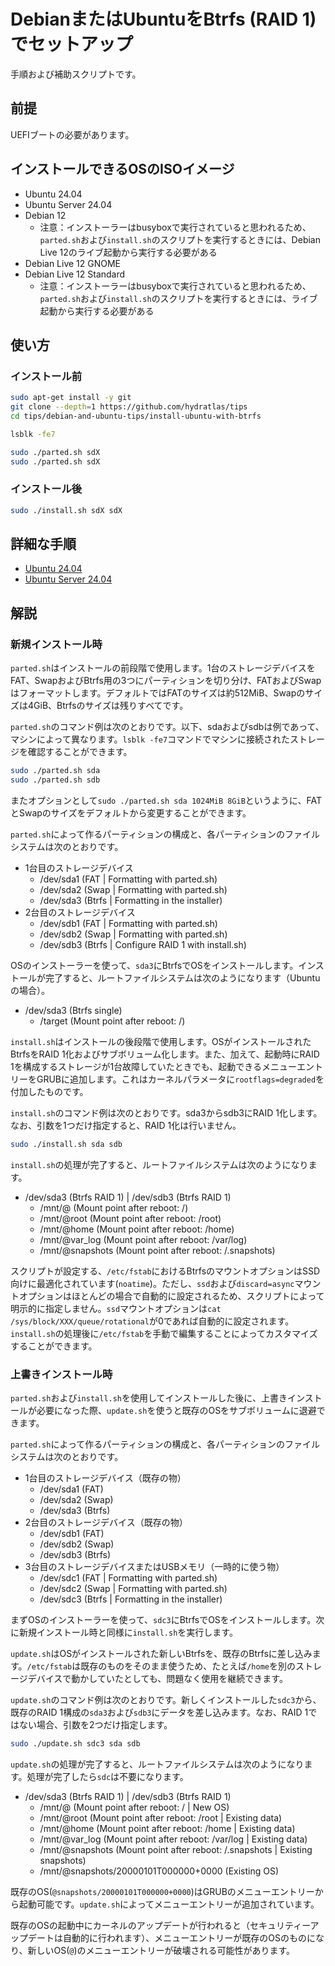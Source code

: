 # DebianまたはUbuntuをBtrfs (RAID 1)でセットアップ
手順および補助スクリプトです。

## 前提
UEFIブートの必要があります。

## インストールできるOSのISOイメージ
- Ubuntu 24.04
- Ubuntu Server 24.04
- Debian 12
  - 注意：インストーラーはbusyboxで実行されていると思われるため、`parted.sh`および`install.sh`のスクリプトを実行するときには、Debian Live 12のライブ起動から実行する必要がある
- Debian Live 12 GNOME
- Debian Live 12 Standard
  - 注意：インストーラーはbusyboxで実行されていると思われるため、`parted.sh`および`install.sh`のスクリプトを実行するときには、ライブ起動から実行する必要がある

## 使い方
### インストール前
```bash
sudo apt-get install -y git
git clone --depth=1 https://github.com/hydratlas/tips
cd tips/debian-and-ubuntu-tips/install-ubuntu-with-btrfs

lsblk -fe7

sudo ./parted.sh sdX
sudo ./parted.sh sdX
```

### インストール後
```bash
sudo ./install.sh sdX sdX
```

## 詳細な手順
- [Ubuntu 24.04](desktop.md)
- [Ubuntu Server 24.04](server.md)

## 解説
### 新規インストール時
`parted.sh`はインストールの前段階で使用します。1台のストレージデバイスをFAT、SwapおよびBtrfs用の3つにパーティションを切り分け、FATおよびSwapはフォーマットします。デフォルトではFATのサイズは約512MiB、Swapのサイズは4GiB、Btrfsのサイズは残りすべてです。

`parted.sh`のコマンド例は次のとおりです。以下、sdaおよびsdbは例であって、マシンによって異なります。`lsblk -fe7`コマンドでマシンに接続されたストレージを確認することができます。
```bash
sudo ./parted.sh sda
sudo ./parted.sh sdb
```
またオプションとして`sudo ./parted.sh sda 1024MiB 8GiB`というように、FATとSwapのサイズをデフォルトから変更することができます。

`parted.sh`によって作るパーティションの構成と、各パーティションのファイルシステムは次のとおりです。
- 1台目のストレージデバイス
  - /dev/sda1 (FAT | Formatting with parted.sh)
  - /dev/sda2 (Swap | Formatting with parted.sh)
  - /dev/sda3 (Btrfs | Formatting in the installer)
- 2台目のストレージデバイス
  - /dev/sdb1 (FAT | Formatting with parted.sh)
  - /dev/sdb2 (Swap | Formatting with parted.sh)
  - /dev/sdb3 (Btrfs | Configure RAID 1 with install.sh)

OSのインストーラーを使って、`sda3`にBtrfsでOSをインストールします。インストールが完了すると、ルートファイルシステムは次のようになります（Ubuntuの場合）。
- /dev/sda3 (Btrfs single)
  - /target (Mount point after reboot: /)

`install.sh`はインストールの後段階で使用します。OSがインストールされたBtrfsをRAID 1化およびサブボリューム化します。また、加えて、起動時にRAID 1を構成するストレージが1台故障していたときでも、起動できるメニューエントリーをGRUBに追加します。これはカーネルパラメータに`rootflags=degraded`を付加したものです。

`install.sh`のコマンド例は次のとおりです。sda3からsdb3にRAID 1化します。なお、引数を1つだけ指定すると、RAID 1化は行いません。
```bash
sudo ./install.sh sda sdb
```

`install.sh`の処理が完了すると、ルートファイルシステムは次のようになります。
- /dev/sda3 (Btrfs RAID 1) | /dev/sdb3 (Btrfs RAID 1)
  - /mnt/@ (Mount point after reboot: /)
  - /mnt/@root (Mount point after reboot: /root)
  - /mnt/@home (Mount point after reboot: /home)
  - /mnt/@var_log (Mount point after reboot: /var/log)
  - /mnt/@snapshots (Mount point after reboot: /.snapshots)

スクリプトが設定する、`/etc/fstab`におけるBtrfsのマウントオプションはSSD向けに最適化されています(`noatime`)。ただし、`ssd`および`discard=async`マウントオプションはほとんどの場合で自動的に設定されるため、スクリプトによって明示的に指定しません。`ssd`マウントオプションは`cat /sys/block/XXX/queue/rotational`が0であれば自動的に設定されます。`install.sh`の処理後に`/etc/fstab`を手動で編集することによってカスタマイズすることができます。

### 上書きインストール時
`parted.sh`および`install.sh`を使用してインストールした後に、上書きインストールが必要になった際、`update.sh`を使うと既存のOSをサブボリュームに退避できます。

`parted.sh`によって作るパーティションの構成と、各パーティションのファイルシステムは次のとおりです。
- 1台目のストレージデバイス（既存の物）
  - /dev/sda1 (FAT)
  - /dev/sda2 (Swap)
  - /dev/sda3 (Btrfs)
- 2台目のストレージデバイス（既存の物）
  - /dev/sdb1 (FAT)
  - /dev/sdb2 (Swap)
  - /dev/sdb3 (Btrfs)
- 3台目のストレージデバイスまたはUSBメモリ（一時的に使う物）
  - /dev/sdc1 (FAT | Formatting with parted.sh)
  - /dev/sdc2 (Swap | Formatting with parted.sh)
  - /dev/sdc3 (Btrfs | Formatting in the installer)

まずOSのインストーラーを使って、`sdc3`にBtrfsでOSをインストールします。次に新規インストール時と同様に`install.sh`を実行します。

`update.sh`はOSがインストールされた新しいBtrfsを、既存のBtrfsに差し込みます。`/etc/fstab`は既存のものをそのまま使うため、たとえば`/home`を別のストレージデバイスで動かしていたとしても、問題なく使用を継続できます。

`update.sh`のコマンド例は次のとおりです。新しくインストールした`sdc3`から、既存のRAID 1構成の`sda3`および`sdb3`にデータを差し込みます。なお、RAID 1ではない場合、引数を2つだけ指定します。
```bash
sudo ./update.sh sdc3 sda sdb
```

`update.sh`の処理が完了すると、ルートファイルシステムは次のようになります。処理が完了したら`sdc`は不要になります。
- /dev/sda3 (Btrfs RAID 1) | /dev/sdb3 (Btrfs RAID 1)
  - /mnt/@ (Mount point after reboot: / | New OS)
  - /mnt/@root (Mount point after reboot: /root | Existing data)
  - /mnt/@home (Mount point after reboot: /home | Existing data)
  - /mnt/@var_log (Mount point after reboot: /var/log | Existing data)
  - /mnt/@snapshots (Mount point after reboot: /.snapshots | Existing snapshots)
  - /mnt/@snapshots/20000101T000000+0000 (Existing OS)

既存のOS(`@snapshots/20000101T000000+0000`)はGRUBのメニューエントリーから起動可能です。`update.sh`によってメニューエントリーが追加されています。

既存のOSの起動中にカーネルのアップデートが行われると（セキュリティーアップデートは自動的に行われます）、メニューエントリーが既存のOSのものになり、新しいOS(`@`)のメニューエントリーが破壊される可能性があります。